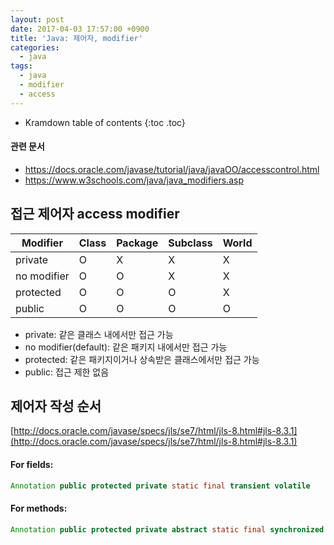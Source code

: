 ```yaml
---
layout: post
date: 2017-04-03 17:57:00 +0900
title: 'Java: 제어자, modifier'
categories:
  - java
tags:
  - java
  - modifier
  - access
---
```


* Kramdown table of contents
{:toc .toc}

#### 관련 문서

- https://docs.oracle.com/javase/tutorial/java/javaOO/accesscontrol.html
- https://www.w3schools.com/java/java_modifiers.asp

## 접근 제어자 access modifier

| Modifier    | Class | Package | Subclass |  World |
|-------------|-------|---------|----------|--------|
| private     | O     | X       | X        | X      |
| no modifier | O     | O       | X        | X      |
| protected   | O     | O       | O        | X      |
| public      | O     | O       | O        | O      |

- private: 같은 클래스 내에서만 접근 가능
- no modifier(default): 같은 패키지 내에서만 접근 가능
- protected: 같은 패키지이거나 상속받은 클래스에서만 접근 가능
- public: 접근 제한 없음

## 제어자 작성 순서

[http://docs.oracle.com/javase/specs/jls/se7/html/jls-8.html#jls-8.3.1](http://docs.oracle.com/javase/specs/jls/se7/html/jls-8.html#jls-8.3.1)

#### For fields:

```java
Annotation public protected private static final transient volatile
```

#### For methods:

```java
Annotation public protected private abstract static final synchronized native strictfp
```
